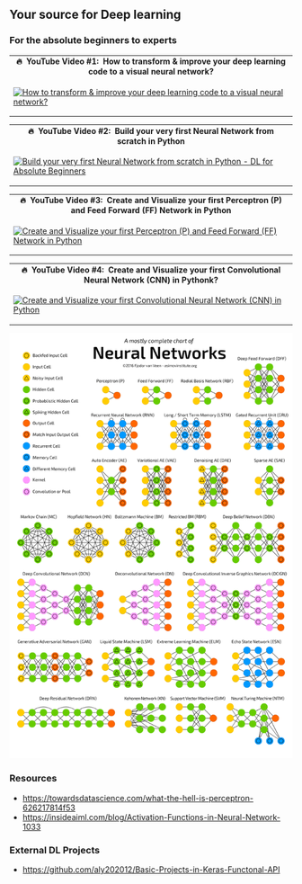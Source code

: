 ## Your source for Deep learning ## 
### For the absolute beginners to experts ###

<table class="table table-striped table-bordered table-vcenter">
    <tr>
        <td align="center"><b>🔥&nbsp; YouTube Video #1:&nbsp; How to transform & improve your deep learning code to a visual neural network?</b></td>
    </tr>
    <tr>
        <td>
            <div>
                
[![How to transform & improve your deep learning code to a visual neural network?](https://img.youtube.com/vi/VewDN_riENw/0.jpg)](https://www.youtube.com/watch?v=VewDN_riENw)

  </tr>
</table>

    
<table class="table table-striped table-bordered table-vcenter">
    <tr>
        <td align="center"><b>🔥&nbsp; YouTube Video #2:&nbsp; Build your very first Neural Network from scratch in Python</b></td>
    </tr>
    <tr>
        <td>
            <div>
                
[![Build your very first Neural Network from scratch in Python -  DL for Absolute Beginners](https://img.youtube.com/vi/lnkqiJ1wOfI/0.jpg)](https://www.youtube.com/watch?v=lnkqiJ1wOfI)

  </tr>
</table>

 
<table class="table table-striped table-bordered table-vcenter">
    <tr>
        <td align="center"><b>🔥&nbsp; YouTube Video #3:&nbsp; Create and Visualize your first Perceptron (P) and  Feed Forward (FF) Network in Python</b></td>
    </tr>
    <tr>
        <td>
            <div>
                
[![Create and Visualize your first Perceptron (P) and  Feed Forward (FF) Network in Python](https://img.youtube.com/vi/oBsCDawNV1o/0.jpg)](https://youtu.be/oBsCDawNV1o)

  </tr>
</table>
    
<table class="table table-striped table-bordered table-vcenter">
    <tr>
        <td align="center"><b>🔥&nbsp; YouTube Video #4:&nbsp; Create and Visualize your first Convolutional Neural Network (CNN) in Pythonk?</b></td>
    </tr>
    <tr>
        <td>
            <div>
                
[![Create and Visualize your first Convolutional Neural Network (CNN) in Python](https://img.youtube.com/vi/1Ckh6Dd3S7g/0.jpg)](https://youtu.be/1Ckh6Dd3S7g)

  </tr>
</table>
    

![Neural Networks](https://github.com/prodramp/python-projects/blob/main/deeplearning/neural-networks.png?raw=true)


### Resources ###
- https://towardsdatascience.com/what-the-hell-is-perceptron-626217814f53
- https://insideaiml.com/blog/Activation-Functions-in-Neural-Network-1033

    
### External DL Projects ###
- https://github.com/aly202012/Basic-Projects-in-Keras-Functonal-API
